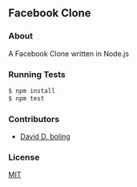 ## Facebook Clone 

### About
A Facebook Clone written in Node.js

### Running Tests
```bash
$ npm install
$ npm test
```

### Contributors
- [David D. boling](https://github.com/kadowki)

### License
[MIT](LICENSE)

